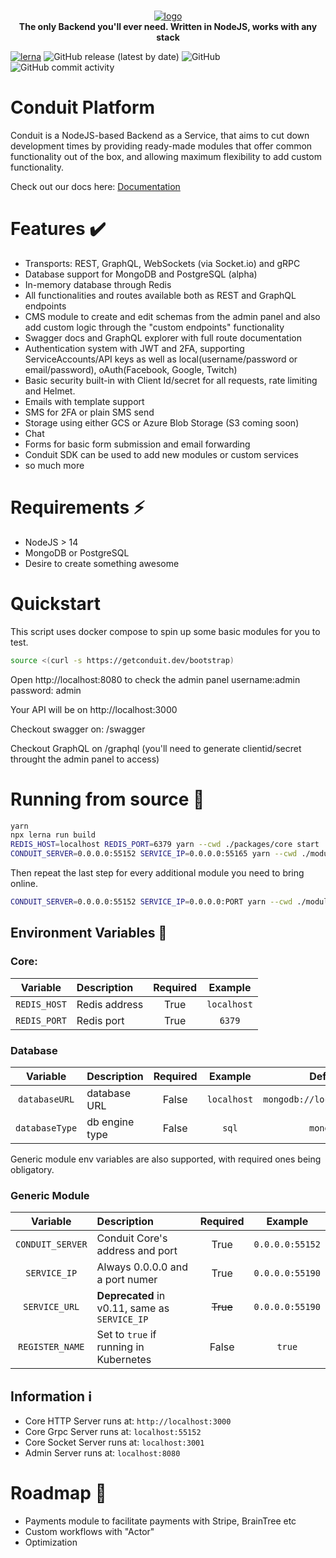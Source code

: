 <p align="center">
<br>
<a href="https://getconduit.dev" target="_blank"><img src="https://getconduit.dev/conduitLogo.svg" alt="logo"/></a>
<br/>
<strong>The only Backend you'll ever need. Written in NodeJS, works with any stack</strong>
</p>

[![lerna](https://img.shields.io/badge/maintained%20with-lerna-cc00ff.svg)](https://lerna.js.org/)
![GitHub release (latest by date)](https://img.shields.io/github/v/release/ConduitPlatform/Conduit)
![GitHub](https://img.shields.io/github/license/ConduitPlatform/Conduit)
![GitHub commit activity](https://img.shields.io/github/commit-activity/m/ConduitPlatform/Conduit)
# Conduit Platform

Conduit is a NodeJS-based Backend as a Service, that aims to cut down development times
by providing ready-made modules that offer common functionality out of the box, and allowing
maximum flexibility to add custom functionality.

Check out our docs here: [Documentation](https://getconduit.dev/docs)

# Features ✔️

- Transports: REST, GraphQL, WebSockets (via Socket.io) and gRPC
- Database support for MongoDB and PostgreSQL (alpha)
- In-memory database through Redis
- All functionalities and routes available both as REST and GraphQL endpoints
- CMS module to create and edit schemas from the admin panel and also 
  add custom logic through the "custom endpoints" functionality
- Swagger docs and GraphQL explorer with full route documentation
- Authentication system with JWT and 2FA, supporting ServiceAccounts/API keys as well as
local(username/password or email/password), oAuth(Facebook, Google, Twitch)
- Basic security built-in with Client Id/secret for all requests, rate limiting and Helmet.
- Emails with template support
- SMS for 2FA or plain SMS send
- Storage using either GCS or Azure Blob Storage (S3 coming soon)
- Chat
- Forms for basic form submission and email forwarding
- Conduit SDK can be used to add new modules or custom services
- so much more

# Requirements ⚡

- NodeJS > 14
- MongoDB or PostgreSQL
- Desire to create something awesome
# Quickstart
This script uses docker compose to spin up some basic modules for you to test.
```sh
source <(curl -s https://getconduit.dev/bootstrap)
```
Open http://localhost:8080 to check the admin panel username:admin password: admin

Your API will be on http://localhost:3000

Checkout swagger on: /swagger

Checkout GraphQL on /graphql (you'll need to generate clientid/secret throught the admin panel to access)

# Running from source 🔨

```sh
yarn
npx lerna run build
REDIS_HOST=localhost REDIS_PORT=6379 yarn --cwd ./packages/core start
CONDUIT_SERVER=0.0.0.0:55152 SERVICE_IP=0.0.0.0:55165 yarn --cwd ./modules/database start
```

Then repeat the last step for every additional module you need to bring online.

```sh
CONDUIT_SERVER=0.0.0.0:55152 SERVICE_IP=0.0.0.0:PORT yarn --cwd ./modules/MODULE start
```

## Environment Variables 📃 <a name="env-vars"></a>

### Core:

|  Variable        |  Description   | Required |  Example        |
| :--------------: | :------------- | :------: | :-------------: |
| `REDIS_HOST`     | Redis address  |   True   | `localhost`     |
| `REDIS_PORT`     | Redis port     |   True   | `6379`          |

### Database

|  Variable        |  Description   | Required |  Example        |  Default                    |
| :--------------: | :------------- | :------: | :-------------: | :-------------------------: |
| `databaseURL`    | database URL   |  False   | `localhost`     | `mongodb://localhost:27017` |
| `databaseType`   | db engine type |  False   | `sql`           | `mongodb`                   |

Generic module env variables are also supported, with required ones being obligatory.

### Generic Module

|  Variable        |  Description                                  | Required |  Example        |
| :--------------: | :-------------------------------------------- | :------: | :-------------: |
| `CONDUIT_SERVER` | Conduit Core's address and port               |   True   | `0.0.0.0:55152` |
| `SERVICE_IP`     | Always 0.0.0.0 and a port numer               |   True   | `0.0.0.0:55190` |
| `SERVICE_URL`    | **Deprecated** in v0.11, same as `SERVICE_IP` | ~~True~~ | `0.0.0.0:55190` |
| `REGISTER_NAME`  | Set to `true` if running in Kubernetes        |   False  | `true`          |

## Information ℹ️

- Core HTTP Server runs at: `http://localhost:3000`
- Core Grpc Server runs at: `localhost:55152`
- Core Socket Server runs at: `localhost:3001`
- Admin Server runs at: `localhost:8080`

# Roadmap 🏁

- Payments module to facilitate payments with Stripe, BrainTree etc
- Custom workflows with "Actor"
- Optimization
